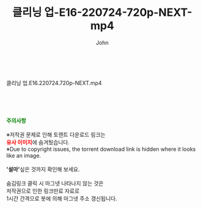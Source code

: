 ﻿---
layout: post
title:  "클리닝 업-E16-220724-720p-NEXT-mp4"
author: John
categories: [ 드라마 ]
tags: [  ]
image:  
description: "클리닝 업-E16-220724-720p-NEXT-mp4 torrent 정보 공유"
toc: true
toc_sticky: true
---

<br>
<div class="view-img">
<a class="view_image" href="https://torrentmobile59.com/bbs/view_image.php?fn=%2Fdata%2Ffile%2Fdrama%2F1040166538_FsxOyzQ8_323ccf4db6ced910258af1f2ae930dc92c645e9a.jpg" target="_blank"><img alt="" class="img-tag" content="https://torrentmobile59.com/data/file/drama/1040166538_FsxOyzQ8_323ccf4db6ced910258af1f2ae930dc92c645e9a.jpg" itemprop="image" src="https://torrentmobile59.com/data/file/drama/1040166538_FsxOyzQ8_323ccf4db6ced910258af1f2ae930dc92c645e9a.jpg"/></a></div><div class="view-content" itemprop="description">
<p>클리닝 업.E16.220724.720p-NEXT.mp4<br/></p> </div>
    
<br><br><br>
<p data-ke-size="size16"><b><span style="color: green;">주의사항</span></b><br /><br />※저작권 문제로 인해 토렌트 다운로드 링크는<br /><b><span style="color: red;">유사 이미지</span></b>에 숨겨뒀습니다.<br />※Due to copyright issues, the torrent download link is hidden where it looks like an image.<br /><br /><b>'설마'</b>싶은 것까지 확인해 보세요.<br /><br />숨김링크 클릭 시 마그넷 나타나지 않는 것은<br />저작권으로 인한 링크만료 자료로<br />1시간 간격으로 봇에 의해 마그넷 주소 갱신됩니다.</p>
